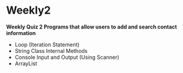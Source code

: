 # Weekly2

**Weekly Quiz 2
Programs that allow users to add and search contact information**
- Loop (Iteration Statement)
- String Class Internal Methods
- Console Input and Output (Using Scanner)
- ArrayList
